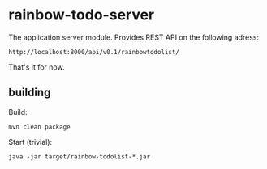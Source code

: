 # rainbow-todo-server

The application server module. Provides REST API on the following adress:

    http://localhost:8000/api/v0.1/rainbowtodolist/

That's it for now.

## building
Build:

    mvn clean package

Start (trivial):

    java -jar target/rainbow-todolist-*.jar



